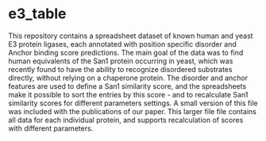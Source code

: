 # e3_table

This repository contains a spreadsheet dataset of known human and
yeast E3 protein ligases, each annotated with position specific
disorder and Anchor binding score predictions. The main goal of the
data was to find human equivalents of the San1 protein occurring in
yeast, which was recently found to have the ability to recognize
disordered substrates directly, without relying on a chaperone
protein. The disorder and anchor features are used to define a San1
similarity score, and the spreadsheets make it possible to sort the
entries by this score - and to recalculate San1 similarity scores for
different parameters settings. A small version of this file was
included with the publications of our paper. This larger file file
contains all data for each individual protein, and supports
recalculation of scores with different parameters. 






